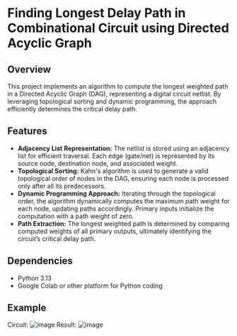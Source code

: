 # Finding Longest Delay Path in Combinational Circuit using Directed Acyclic Graph

## Overview
This project implements an algorithm to compute the longest weighted path in a Directed Acyclic Graph (DAG), representing a digital circuit netlist. By leveraging topological sorting and dynamic programming, the approach efficiently determines the critical delay path.

## Features
- **Adjacency List Representation:** The netlist is stored using an adjacency list for efficient traversal. Each edge (gate/net) is represented by its source node, destination node, and associated weight.
- **Topological Sorting:** Kahn's algorithm is used to generate a valid topological order of nodes in the DAG, ensuring each node is processed only after all its predecessors.
- **Dynamic Programming Approach:** Iterating through the topological order, the algorithm dynamically computes the maximum path weight for each node, updating paths accordingly. Primary inputs initialize the computation with a path weight of zero.
- **Path Extraction:** The longest weighted path is determined by comparing computed weights of all primary outputs, ultimately identifying the circuit’s critical delay path.

## Dependencies
- Python 3.13
- Google Colab or other platform for Python coding

## Example 
Circuit:
![image](https://github.com/user-attachments/assets/2221673a-0323-4fcf-8fa3-6c8df33207da)
Result:
![image](https://github.com/user-attachments/assets/b9cd3e10-f035-4d45-a79e-6997694f9b65)
